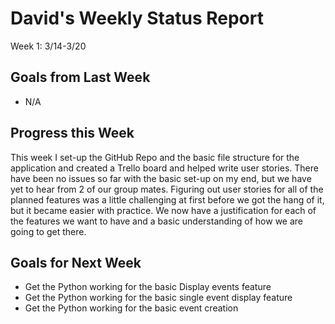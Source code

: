 # David's Weekly Status Report

Week 1: 3/14-3/20

## Goals from Last Week

* N/A

## Progress this Week

This week I set-up the GitHub Repo and the basic file structure for the application and created a Trello board and helped write user stories. There have been no issues so far with the basic set-up on my end, but we have yet to hear from 2 of our group mates. Figuring out user stories for all of the planned features was a little challenging at first before we got the hang of it, but it became easier with practice. We now have a justification for each of the features we want to have and a basic understanding of how we are going to get there.

## Goals for Next Week

* Get the Python working for the basic Display events feature
* Get the Python working for the basic single event display feature
* Get the Python working for the basic event creation

